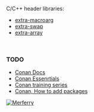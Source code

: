 C/C++ header libraries:
- [extra-macroarg](https://cppf.github.io/extra-macroarg)
- [extra-swap](https://cppf.github.io/extra-swap)
- [extra-array](https://cppf.github.io/extra-array)

<br>


### TODO

- [Conan Docs](https://docs.conan.io/en/latest/)
- [Conan Essenrtials](https://academy.jfrog.com/conan-essentials)
- [Conan training series](https://blog.conan.io/2020/09/24/New-conan-training-series.html)
- [Conan, How to add packages](https://github.com/conan-io/conan-center-index/blob/master/docs/how_to_add_packages.md)

[![Merferry](https://i.imgur.com/exeMCoT.jpg)](https://merferry.github.io)
